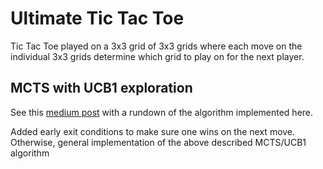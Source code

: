 # Ultimate Tic Tac Toe

Tic Tac Toe played on a 3x3 grid of 3x3 grids where each move on the individual 3x3 grids determine which grid to play on for the next player.

## MCTS with UCB1 exploration

See this [medium post](https://medium.com/@quasimik/monte-carlo-tree-search-applied-to-letterpress-34f41c86e238) with a rundown of the algorithm implemented here.

Added early exit conditions to make sure one wins on the next move. Otherwise, general implementation of the above described MCTS/UCB1 algorithm